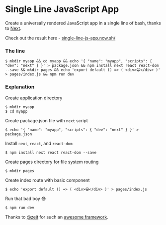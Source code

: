 # Single Line JavaScript App

Create a universally rendered JavaScript app in a single line of bash, thanks to [Next](https://github.com/zeit/next.js/).

Check out the result here - [single-line-js-app.now.sh/](https://single-line-js-app.now.sh/)

### The line

```
$ mkdir myapp && cd myapp && echo '{ "name": "myapp", "scripts": { "dev": "next" } }' > package.json && npm install next react react-dom --save && mkdir pages && echo 'export default () => ( <div>😀</div> )' > pages/index.js && npm run dev
```

### Explanation

Create application directory

```
$ mkdir myapp
$ cd myapp
```

Create package.json file with `next` script

```
$ echo '{ "name": "myapp", "scripts": { "dev": "next" } }' > package.json
```

Install `next`, `react`, and `react-dom`

```
$ npm install next react react-dom --save
```

Create pages directory for file system routing

```
$ mkdir pages
```

Create index route with basic component

```
$ echo 'export default () => ( <div>😀</div> )' > pages/index.js
```

Run that bad boy 😎

```
$ npm run dev
```

Thanks to [@zeit](https://github.com/zeit/) for such an [awesome framework](https://github.com/zeit/next.js).
